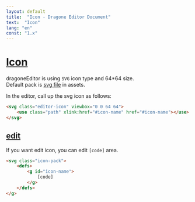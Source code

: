```yaml
---
layout: default
title:  "Icon - Dragone Editor Document"
text:  "Icon"
lang: "en"
const: "1.x"
---
```


# [Icon](#icon)

dragoneEditor is using `SVG` icon type and 64*64 size.<br>
Default pack is [svg file](https://raw.githubusercontent.com/lovefields/dragonEditor/main/assets/svg/pack.svg) in assets.

In the editor, call up the svg icon as follows:
```html
<svg class="editor-icon" viewbox="0 0 64 64">
    <use class="path" xlink:href="#icon-name" href="#icon-name"></use>
</svg>
```

## [edit](#edit)

If you want edit icon, you can edit `[code]` area.
```html
<svg class="icon-pack">
    <defs>
        <g id="icon-name">
            [code]
        </g>
    </defs>
</g>
```